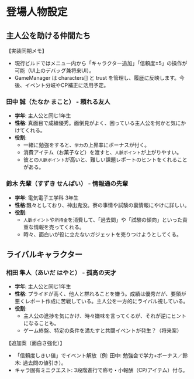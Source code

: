 # 登場人物設定

## 主人公を助ける仲間たち

【実装同期メモ】
- 現行ビルドではメニュー内から「キャラクター追加」「信頼度±5」の操作が可能（UI上のデバッグ兼将来UI）。
- GameManager は characters[] と trust を管理し、履歴に反映します。今後、イベント分岐やCP補正に活用予定。

### 田中 誠（たなか まこと） - 頼れる友人
- **学年**: 主人公と同じ1年生
- **性格**: 真面目で成績優秀。面倒見がよく、困っている主人公を何かと気にかけてくれる。
- **役割**:
  - 一緒に勉強をすると、`学力`の上昇率にボーナスが付く。
  - 消費アイテム（お菓子など）を渡すと、`人脈ポイント`が上がりやすい。
  - 彼との`人脈ポイント`が高いと、難しい課題レポートのヒントをくれることがある。

### 鈴木 先輩（すずき せんぱい） - 情報通の先輩
- **学年**: 電気電子工学科 3年生
- **性格**:飄々としており、神出鬼没。寮の事情や試験の裏情報にやけに詳しい。
- **役割**:
  - `人脈ポイント`や`所持金`を消費して、「過去問」や「試験の傾向」といった貴重な情報を売ってくれる。
  - 時々、面白いが役に立たないガジェットを売りつけようとしてくる。

## ライバルキャラクター

### 相田 隼人（あいだ はやと） - 孤高の天才
- **学年**: 主人公と同じ1年生
- **性格**: プライドが高く、他人と群れることを嫌う。成績は優秀だが、要領が悪くレポート作成に苦戦している。主人公を一方的にライバル視している。
- **役割**:
  - 主人公の進捗を気にかけ、時々嫌味を言ってくるが、それが逆にヒントになることも。
  - ゲーム終盤、特定の条件を満たすと共闘イベントが発生？（将来案）

【追加案（面白さ強化）】
- 「信頼度しきい値」でイベント解放（例: 田中: 勉強会で学力+ボーナス／鈴木: 過去問の値引き）。
- キャラ固有ミニクエスト: 3段階進行で称号・小報酬（CP/アイテム）付与。